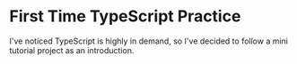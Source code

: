 # First Time TypeScript Practice

I've noticed TypeScript is highly in demand, so I've decided to follow a mini tutorial project as an introduction.
